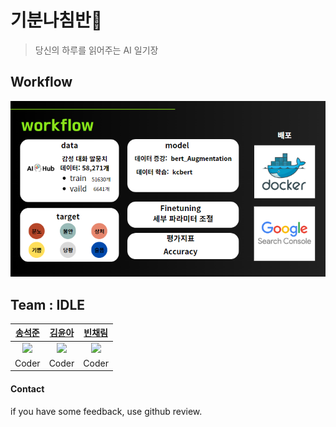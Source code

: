 # 기분나침반🧭
> 당신의 하루를 읽어주는 AI 일기장

## Workflow
 <img src="workflow.png"> 

## Team : IDLE

| [송석준](https://github.com/suwdle) |[김윤아](kkiwiio)|[빈채림](https://github.com/chaelimee) |
|:----------------------------------------------:|:---:|:-----------------------------------------------:|
|  <img src="https://github.com/suwdle.png">  |<img src="https://github.com/kkiwiio.png">| <img src="https://github.com/chaelimee.png"> |
|                    Coder                     |Coder |                    Coder                     |

#### Contact
if you have some feedback, use github review.
